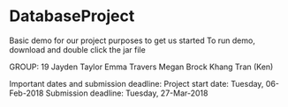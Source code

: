 # DatabaseProject

Basic demo for our project purposes to get us started
To run demo, download and double click the jar file

GROUP: 19
       Jayden Taylor
       Emma Travers
       Megan Brock
       Khang Tran (Ken)

Important dates and submission deadline:
	Project start date: Tuesday, 06-Feb-2018
	Submission deadline: Tuesday, 27-Mar-2018
